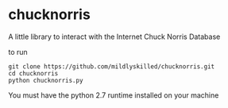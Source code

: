 # chucknorris
A little library to interact with the Internet Chuck Norris Database

to run

    git clone https://github.com/mildlyskilled/chucknorris.git
    cd chucknorris
    python chucknorris.py

You must have the python 2.7 runtime installed on your machine